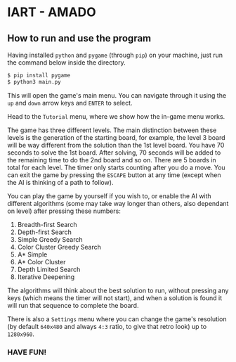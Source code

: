 # IART - AMADO

## How to run and use the program

Having installed `python` and `pygame` (through `pip`) on your machine, just run the command below inside the directory.

```bash
$ pip install pygame
$ python3 main.py
```

This will open the game's main menu. You can navigate through it using the `up` and `down` arrow keys and `ENTER` to select.

Head to the `Tutorial` menu, where we show how the in-game menu works.

The game has three different levels. The main distinction between these levels is the generation of the starting board, for example, the level 3 board will be way different from the solution than the 1st level board. You have 70 seconds to solve the 1st board. After solving, 70 seconds will be added to the remaining time to do the 2nd board and so on. There are 5 boards in total for each level. The timer only starts counting after you do a move. You can exit the game by pressing the `ESCAPE` button at any time (except when the AI is thinking of a path to follow).

You can play the game by yourself if you wish to, or enable the AI with different algorithms (some may take way longer than others, also dependant on level) after pressing these numbers:

1. Breadth-first Search
2. Depth-first Search
3. Simple Greedy Search
4. Color Cluster Greedy Search
5. A* Simple    
6. A* Color Cluster
7. Depth Limited Search
8. Iterative Deepening

The algorithms will think about the best solution to run, without pressing any keys (which means the timer will not start), and when a solution is found it will run that sequence to complete the board.

There is also a `Settings` menu where you can change the game's resolution (by default `640x480` and always `4:3` ratio, to give that retro look) up to `1280x960`.

### HAVE FUN!